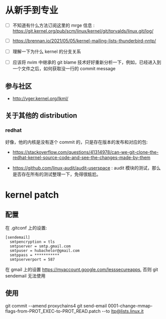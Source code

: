 # 从新手到专业

- [ ] 不知道有什么方法订阅这里的 mrge 信息 : https://git.kernel.org/pub/scm/linux/kernel/git/torvalds/linux.git/log/

- [ ] https://brennan.io/2021/05/05/kernel-mailing-lists-thunderbird-nntp/
- [ ] 理解一下为什么 kernel 的分支关系
- [ ] 应该将 nvim 中继承的 git blame 技术好好重新分析一下，例如，已经进入到一个文件之后，如何获取没一行的 commit message

## 参与社区
- http://vger.kernel.org/lkml/

## 关于其他的 distribution

### redhat
好像，他的内核是没有逐个 commit 的，只是存在版本的发布和对应的包:

- https://stackoverflow.com/questions/41314978/can-we-git-clone-the-redhat-kernel-source-code-and-see-the-changes-made-by-them

- https://github.com/linux-audit/audit-userspace : audit 模块的测试，那么是否存在所有的测试整理一下，免得很尴尬。

# kernel patch

## 配置
在 .gitconf 上的设置:
```plain
[sendemail]
  smtpencryption = tls
  smtpserver = smtp.gmail.com
  smtpuser = hubachelor@gmail.com
  smtppass = ***********
  smtpserverport = 587
```
在 gmail 上的设置 https://myaccount.google.com/lesssecureapps, 否则 git sendemail 无法使用

## 使用
git commit --amend
proxychains4 git send-email 0001-change-mmap-flags-from-PROT_EXEC-to-PROT_READ.patch --to ltp@lists.linux.it

[^1]: http://houjingyi233.com/2019/07/15/%E7%BB%99linux%E5%86%85%E6%A0%B8%E6%8F%90%E4%BA%A4%E4%BB%A3%E7%A0%81/
[^2]: https://zhuanlan.zhihu.com/p/138315470
